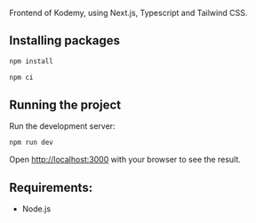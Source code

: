 Frontend of Kodemy, using Next.js, Typescript and Tailwind CSS.

## Installing packages

```bash
npm install

npm ci
```

## Running the project

Run the development server:

```bash
npm run dev

```

Open [http://localhost:3000](http://localhost:3000) with your browser to see the result.

## Requirements:

- Node.js
